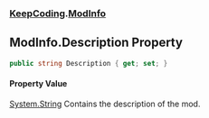 ### [KeepCoding](KeepCoding.md 'KeepCoding').[ModInfo](KeepCoding_ModInfo.md 'KeepCoding.ModInfo')
## ModInfo.Description Property
```csharp
public string Description { get; set; }
```
#### Property Value
[System.String](https://docs.microsoft.com/en-us/dotnet/api/System.String 'System.String')
Contains the description of the mod.  
